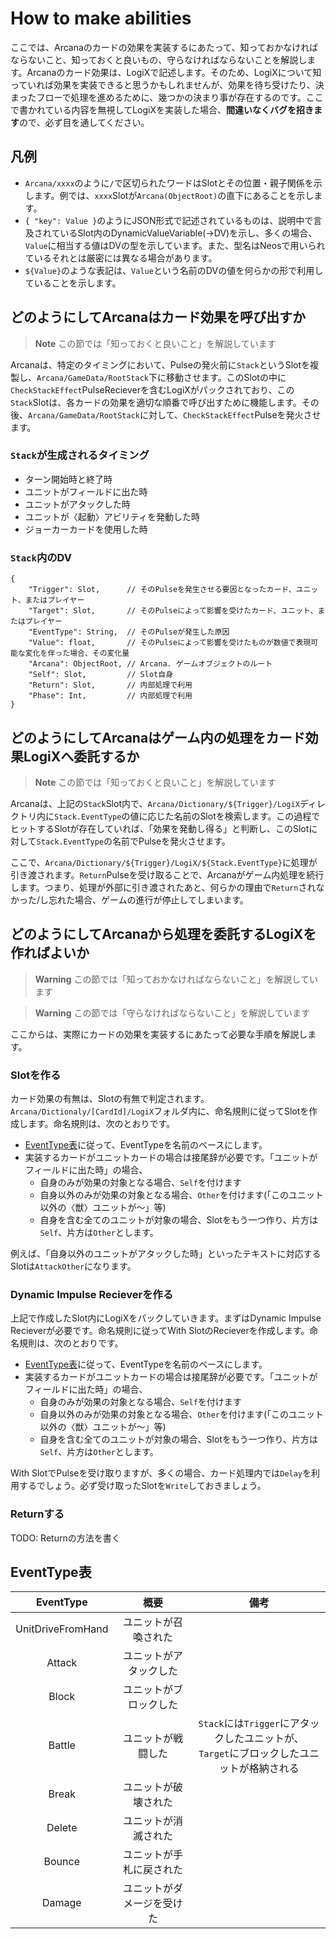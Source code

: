 # How to make abilities
ここでは、Arcanaのカードの効果を実装するにあたって、知っておかなければならないこと、知っておくと良いもの、守らなければならないことを解説します。Arcanaのカード効果は、LogiXで記述します。そのため、LogiXについて知っていれば効果を実装できると思うかもしれませんが、効果を待ち受けたり、決まったフローで処理を進めるために、幾つかの決まり事が存在するのです。ここで書かれている内容を無視してLogiXを実装した場合、**間違いなくバグを招きます**ので、必ず目を通してください。

## 凡例
- `Arcana/xxxx`のように`/`で区切られたワードはSlotとその位置・親子関係を示します。例では、`xxxx`Slotが`Arcana(ObjectRoot)`の直下にあることを示します。
- `{ "key": Value }`のようにJSON形式で記述されているものは、説明中で言及されているSlot内のDynamicValueVariable(->DV)を示し、多くの場合、`Value`に相当する値はDVの型を示しています。また、型名はNeosで用いられているそれとは厳密には異なる場合があります。
- `${Value}`のような表記は、`Value`という名前のDVの値を何らかの形で利用していることを示します。


## どのようにしてArcanaはカード効果を呼び出すか
> **Note** この節では「知っておくと良いこと」を解説しています

Arcanaは、特定のタイミングにおいて、Pulseの発火前に`Stack`というSlotを複製し、`Arcana/GameData/RootStack`下に移動させます。このSlotの中に`CheckStackEffect`PulseRecieverを含むLogiXがパックされており、この`Stack`Slotは、各カードの効果を適切な順番で呼び出すために機能します。その後、`Arcana/GameData/RootStack`に対して、`CheckStackEffect`Pulseを発火させます。

### `Stack`が生成されるタイミング
- ターン開始時と終了時
- ユニットがフィールドに出た時
- ユニットがアタックした時
- ユニットが〈起動〉アビリティを発動した時
- ジョーカーカードを使用した時

### `Stack`内のDV
```
{
    "Trigger": Slot,      // そのPulseを発生させる要因となったカード、ユニット、またはプレイヤー
    "Target": Slot,       // そのPulseによって影響を受けたカード、ユニット、またはプレイヤー
    "EventType": String,  // そのPulseが発生した原因
    "Value": float,       // そのPulseによって影響を受けたものが数値で表現可能な変化を伴った場合、その変化量
    "Arcana": ObjectRoot, // Arcana. ゲームオブジェクトのルート
    "Self": Slot,         // Slot自身
    "Return": Slot,       // 内部処理で利用
    "Phase": Int,         // 内部処理で利用
}
```

## どのようにしてArcanaはゲーム内の処理をカード効果LogiXへ委託するか
> **Note** この節では「知っておくと良いこと」を解説しています

Arcanaは、上記の`Stack`Slot内で、`Arcana/Dictionary/${Trigger}/LogiX`ディレクトリ内に`Stack.EventType`の値に応じた名前のSlotを検索します。この過程でヒットするSlotが存在していれば、「効果を発動し得る」と判断し、このSlotに対して`Stack.EventType`の名前でPulseを発火させます。

ここで、`Arcana/Dictionary/${Trigger}/LogiX/${Stack.EventType}`に処理が引き渡されます。`Return`Pulseを受け取ることで、Arcanaがゲーム内処理を続行します。つまり、処理が外部に引き渡されたあと、何らかの理由で`Return`されなかった/し忘れた場合、ゲームの進行が停止してしまいます。

## どのようにしてArcanaから処理を委託するLogiXを作ればよいか
> **Warning** この節では「知っておかなければならないこと」を解説しています

> **Warning** この節では「守らなければならないこと」を解説しています

ここからは、実際にカードの効果を実装するにあたって必要な手順を解説します。

### Slotを作る
カード効果の有無は、Slotの有無で判定されます。`Arcana/Dictionaly/[CardId]/LogiX`フォルダ内に、命名規則に従ってSlotを作成します。命名規則は、次のとおりです。

- <a href="#EventTypeTable">EventType表</a>に従って、EventTypeを名前のベースにします。
- 実装するカードがユニットカードの場合は接尾辞が必要です。「ユニットがフィールドに出た時」の場合、
  * 自身のみが効果の対象となる場合、`Self`を付けます
  * 自身以外のみが効果の対象となる場合、`Other`を付けます(「このユニット以外の〈獣〉ユニットが～」等)
  * 自身を含む全てのユニットが対象の場合、Slotをもう一つ作り、片方は`Self`、片方は`Other`とします。

例えば、「自身以外のユニットがアタックした時」といったテキストに対応するSlotは`AttackOther`になります。

### Dynamic Impulse Recieverを作る
上記で作成したSlot内にLogiXをパックしていきます。まずはDynamic Impulse Recieverが必要です。命名規則に従ってWith SlotのRecieverを作成します。命名規則は、次のとおりです。

- <a href="#EventTypeTable">EventType表</a>に従って、EventTypeを名前のベースにします。
- 実装するカードがユニットカードの場合は接尾辞が必要です。「ユニットがフィールドに出た時」の場合、
  * 自身のみが効果の対象となる場合、`Self`を付けます
  * 自身以外のみが効果の対象となる場合、`Other`を付けます(「このユニット以外の〈獣〉ユニットが～」等)
  * 自身を含む全てのユニットが対象の場合、Slotをもう一つ作り、片方は`Self`、片方は`Other`とします。

With SlotでPulseを受け取りますが、多くの場合、カード処理内では`Delay`を利用するでしょう。必ず受け取ったSlotを`Write`しておきましょう。

### Returnする
TODO: Returnの方法を書く

<a id="EventTypeTable"></a>

## EventType表

|EventType|概要|備考|
|:-:|:-:|:-:|
|UnitDriveFromHand|ユニットが召喚された||
|Attack|ユニットがアタックした||
|Block|ユニットがブロックした||
|Battle|ユニットが戦闘した|`Stack`には`Trigger`にアタックしたユニットが、<br>`Target`にブロックしたユニットが格納される|
|Break|ユニットが破壊された||
|Delete|ユニットが消滅された||
|Bounce|ユニットが手札に戻された||
|Damage|ユニットがダメージを受けた||
